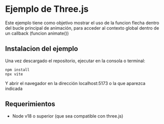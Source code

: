 # Ejemplo de Three.js

Este ejemplo tiene como objetivo mostrar el uso de la funcion flecha dentro del bucle principal de animación, para acceder al contexto global dentro de un callback (funcion animate())

## Instalacion del ejemplo

Una vez descargado el repositorio, ejecutar en la consola o terminal:

```
npm install
npx vite
```

Y abrir el navegador en la dirección localhost:5173 o la que aparezca indicada

## Requerimientos

* Node v18 o superior (que sea compatible con three.js)

